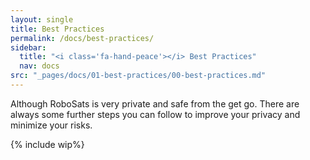 ```yaml
---
layout: single
title: Best Practices
permalink: /docs/best-practices/
sidebar:
  title: "<i class='fa-hand-peace'></i> Best Practices"
  nav: docs
src: "_pages/docs/01-best-practices/00-best-practices.md"
--- 
```


Although RoboSats is very private and safe from the get go. There are always some further steps you can follow to improve your privacy and minimize your risks.

{% include wip%}